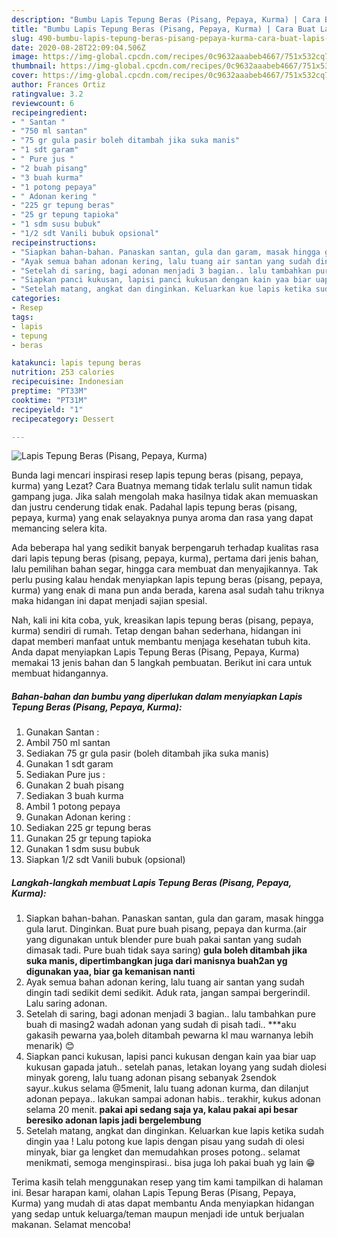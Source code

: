 ```yaml
---
description: "Bumbu Lapis Tepung Beras (Pisang, Pepaya, Kurma) | Cara Buat Lapis Tepung Beras (Pisang, Pepaya, Kurma) Yang Bikin Ngiler"
title: "Bumbu Lapis Tepung Beras (Pisang, Pepaya, Kurma) | Cara Buat Lapis Tepung Beras (Pisang, Pepaya, Kurma) Yang Bikin Ngiler"
slug: 490-bumbu-lapis-tepung-beras-pisang-pepaya-kurma-cara-buat-lapis-tepung-beras-pisang-pepaya-kurma-yang-bikin-ngiler
date: 2020-08-28T22:09:04.506Z
image: https://img-global.cpcdn.com/recipes/0c9632aaabeb4667/751x532cq70/lapis-tepung-beras-pisang-pepaya-kurma-foto-resep-utama.jpg
thumbnail: https://img-global.cpcdn.com/recipes/0c9632aaabeb4667/751x532cq70/lapis-tepung-beras-pisang-pepaya-kurma-foto-resep-utama.jpg
cover: https://img-global.cpcdn.com/recipes/0c9632aaabeb4667/751x532cq70/lapis-tepung-beras-pisang-pepaya-kurma-foto-resep-utama.jpg
author: Frances Ortiz
ratingvalue: 3.2
reviewcount: 6
recipeingredient:
- " Santan "
- "750 ml santan"
- "75 gr gula pasir boleh ditambah jika suka manis"
- "1 sdt garam"
- " Pure jus "
- "2 buah pisang"
- "3 buah kurma"
- "1 potong pepaya"
- " Adonan kering "
- "225 gr tepung beras"
- "25 gr tepung tapioka"
- "1 sdm susu bubuk"
- "1/2 sdt Vanili bubuk opsional"
recipeinstructions:
- "Siapkan bahan-bahan. Panaskan santan, gula dan garam, masak hingga gula larut. Dinginkan. Buat pure buah pisang, pepaya dan kurma.(air yang digunakan untuk blender pure buah pakai santan yang sudah dimasak tadi. Pure buah tidak saya saring) **gula boleh ditambah jika suka manis, dipertimbangkan juga dari manisnya buah2an yg digunakan yaa, biar ga kemanisan nanti**"
- "Ayak semua bahan adonan kering, lalu tuang air santan yang sudah dingin tadi sedikit demi sedikit. Aduk rata, jangan sampai bergerindil. Lalu saring adonan."
- "Setelah di saring, bagi adonan menjadi 3 bagian.. lalu tambahkan pure buah di masing2 wadah adonan yang sudah di pisah tadi.. ***aku gakasih pewarna yaa,boleh ditambah pewarna kl mau warnanya lebih menarik) 😊"
- "Siapkan panci kukusan, lapisi panci kukusan dengan kain yaa biar uap kukusan gapada jatuh.. setelah panas, letakan loyang yang sudah diolesi minyak goreng, lalu tuang adonan pisang sebanyak 2sendok sayur..kukus selama @5menit, lalu tuang adonan kurma, dan dilanjut adonan pepaya.. lakukan sampai adonan habis.. terakhir, kukus adonan selama 20 menit. **pakai api sedang saja ya, kalau pakai api besar beresiko adonan lapis jadi bergelembung**"
- "Setelah matang, angkat dan dinginkan. Keluarkan kue lapis ketika sudah dingin yaa ! Lalu potong kue lapis dengan pisau yang sudah di olesi minyak, biar ga lengket dan memudahkan proses potong.. selamat menikmati, semoga menginspirasi.. bisa juga loh pakai buah yg lain 😁"
categories:
- Resep
tags:
- lapis
- tepung
- beras

katakunci: lapis tepung beras 
nutrition: 253 calories
recipecuisine: Indonesian
preptime: "PT33M"
cooktime: "PT31M"
recipeyield: "1"
recipecategory: Dessert

---
```



![Lapis Tepung Beras (Pisang, Pepaya, Kurma)](https://img-global.cpcdn.com/recipes/0c9632aaabeb4667/751x532cq70/lapis-tepung-beras-pisang-pepaya-kurma-foto-resep-utama.jpg)

Bunda lagi mencari inspirasi resep lapis tepung beras (pisang, pepaya, kurma) yang Lezat? Cara Buatnya memang tidak terlalu sulit namun tidak gampang juga. Jika salah mengolah maka hasilnya tidak akan memuaskan dan justru cenderung tidak enak. Padahal lapis tepung beras (pisang, pepaya, kurma) yang enak selayaknya punya aroma dan rasa yang dapat memancing selera kita.

Ada beberapa hal yang sedikit banyak berpengaruh terhadap kualitas rasa dari lapis tepung beras (pisang, pepaya, kurma), pertama dari jenis bahan, lalu pemilihan bahan segar, hingga cara membuat dan menyajikannya. Tak perlu pusing kalau hendak menyiapkan lapis tepung beras (pisang, pepaya, kurma) yang enak di mana pun anda berada, karena asal sudah tahu triknya maka hidangan ini dapat menjadi sajian spesial.




Nah, kali ini kita coba, yuk, kreasikan lapis tepung beras (pisang, pepaya, kurma) sendiri di rumah. Tetap dengan bahan sederhana, hidangan ini dapat memberi manfaat untuk membantu menjaga kesehatan tubuh kita. Anda dapat menyiapkan Lapis Tepung Beras (Pisang, Pepaya, Kurma) memakai 13 jenis bahan dan 5 langkah pembuatan. Berikut ini cara untuk membuat hidangannya.

<!--inarticleads1-->

##### Bahan-bahan dan bumbu yang diperlukan dalam menyiapkan Lapis Tepung Beras (Pisang, Pepaya, Kurma):

1. Gunakan  Santan :
1. Ambil 750 ml santan
1. Sediakan 75 gr gula pasir (boleh ditambah jika suka manis)
1. Gunakan 1 sdt garam
1. Sediakan  Pure jus :
1. Gunakan 2 buah pisang
1. Sediakan 3 buah kurma
1. Ambil 1 potong pepaya
1. Gunakan  Adonan kering :
1. Sediakan 225 gr tepung beras
1. Gunakan 25 gr tepung tapioka
1. Gunakan 1 sdm susu bubuk
1. Siapkan 1/2 sdt Vanili bubuk (opsional)




<!--inarticleads2-->

##### Langkah-langkah membuat Lapis Tepung Beras (Pisang, Pepaya, Kurma):

1. Siapkan bahan-bahan. Panaskan santan, gula dan garam, masak hingga gula larut. Dinginkan. Buat pure buah pisang, pepaya dan kurma.(air yang digunakan untuk blender pure buah pakai santan yang sudah dimasak tadi. Pure buah tidak saya saring) **gula boleh ditambah jika suka manis, dipertimbangkan juga dari manisnya buah2an yg digunakan yaa, biar ga kemanisan nanti**
1. Ayak semua bahan adonan kering, lalu tuang air santan yang sudah dingin tadi sedikit demi sedikit. Aduk rata, jangan sampai bergerindil. Lalu saring adonan.
1. Setelah di saring, bagi adonan menjadi 3 bagian.. lalu tambahkan pure buah di masing2 wadah adonan yang sudah di pisah tadi.. ***aku gakasih pewarna yaa,boleh ditambah pewarna kl mau warnanya lebih menarik) 😊
1. Siapkan panci kukusan, lapisi panci kukusan dengan kain yaa biar uap kukusan gapada jatuh.. setelah panas, letakan loyang yang sudah diolesi minyak goreng, lalu tuang adonan pisang sebanyak 2sendok sayur..kukus selama @5menit, lalu tuang adonan kurma, dan dilanjut adonan pepaya.. lakukan sampai adonan habis.. terakhir, kukus adonan selama 20 menit. **pakai api sedang saja ya, kalau pakai api besar beresiko adonan lapis jadi bergelembung**
1. Setelah matang, angkat dan dinginkan. Keluarkan kue lapis ketika sudah dingin yaa ! Lalu potong kue lapis dengan pisau yang sudah di olesi minyak, biar ga lengket dan memudahkan proses potong.. selamat menikmati, semoga menginspirasi.. bisa juga loh pakai buah yg lain 😁




Terima kasih telah menggunakan resep yang tim kami tampilkan di halaman ini. Besar harapan kami, olahan Lapis Tepung Beras (Pisang, Pepaya, Kurma) yang mudah di atas dapat membantu Anda menyiapkan hidangan yang sedap untuk keluarga/teman maupun menjadi ide untuk berjualan makanan. Selamat mencoba!
